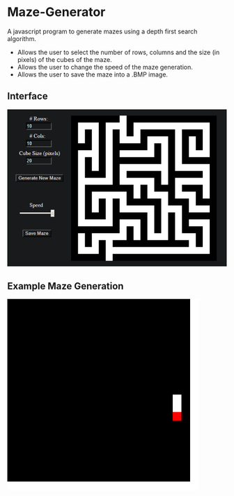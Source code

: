 # Maze-Generator
A javascript program to generate mazes using a depth first search algorithm.

- Allows the user to select the number of rows, columns and the size (in pixels) of the cubes of the maze. 
- Allows the user to change the speed of the maze generation.
- Allows the user to save the maze into a .BMP image.

## Interface
![](example%20mazes/interface.png)

## Example Maze Generation
![](example%20mazes/example%20maze%20gif.gif)
